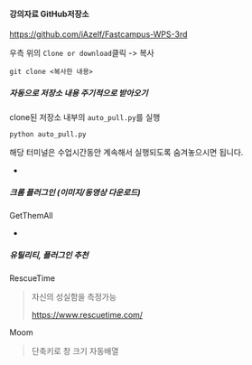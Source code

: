 #### 강의자료 GitHub저장소

<https://github.com/iAzelf/Fastcampus-WPS-3rd>

우측 위의 `Clone or download`클릭 -> 복사

```
git clone <복사한 내용>

```

##### 자동으로 저장소 내용 주기적으로 받아오기

clone된 저장소 내부의 `auto_pull.py`를 실행

```python auto_pull.py```

해당 터미널은 수업시간동안 계속해서 실행되도록 숨겨놓으시면 됩니다.

-

##### 크롬 플러그인 (이미지/동영상 다운로드)

GetThemAll


-

##### 유틸리티, 플러그인 추천

RescueTime

>자신의 성실함을 측정가능
>
><https://www.rescuetime.com/>


Moom

>단축키로 창 크기 자동배열
>
>

